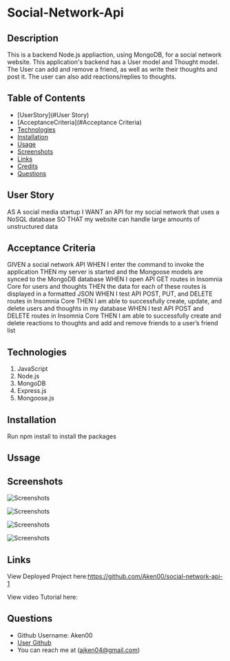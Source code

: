 # Social-Network-Api



## Description

This is a backend Node.js appliaction, using MongoDB, for a social network website.
This application's backend has a User model and Thought model. 
The User can add and remove a friend, as well as write their thoughts and post it.
The user can also add reactions/replies to thoughts. 

## Table of Contents

- [UserStory](#User Story)
- [AcceptanceCriteria](#Acceptance Criteria)
- [Technologies](#Technologies)
- [Installation](#Installation)
- [Usage](#Usage)
- [Screenshots](#Screenshots)
- [Links](#Links)
- [Credits](#Credits)
- [Questions](#Questions)

## User Story

AS A social media startup
I WANT an API for my social network that uses a NoSQL database
SO THAT my website can handle large amounts of unstructured data


## Acceptance Criteria

GIVEN a social network API
WHEN I enter the command to invoke the application
THEN my server is started and the Mongoose models are synced to the MongoDB database
WHEN I open API GET routes in Insomnia Core for users and thoughts
THEN the data for each of these routes is displayed in a formatted JSON
WHEN I test API POST, PUT, and DELETE routes in Insomnia Core
THEN I am able to successfully create, update, and delete users and thoughts in my database
WHEN I test API POST and DELETE routes in Insomnia Core
THEN I am able to successfully create and delete reactions to thoughts and add and remove friends to a user’s friend list


## Technologies

1. JavaScript
2. Node.js
3. MongoDB 
4. Express.js
5. Mongoose.js

## Installation 

Run npm install to install the packages 

## Ussage

## Screenshots

![Screenshots]()

![Screenshots]()

![Screenshots]()

![Screenshots]()

## Links
View Deployed Project here:https://github.com/Aken00/social-network-api-1

View video Tutorial here:

## Questions

  * Github Username: Aken00
  * [User Github](https://github.com/Aken00)
  * You can reach me at (ajken04@gmail.com)
